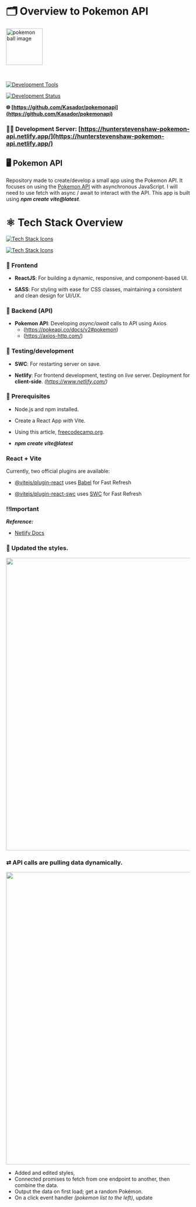 # 🗂 Overview to Pokemon API

<img width="100px" src="https://github.com/user-attachments/assets/2df5aae3-cb7c-40ae-b61c-8ddb0435c586"  alt="pokemon ball image" />

&nbsp;

[![Development Tools](https://skillicons.dev/icons?i=vscode,windows,apple,github)](https://skillicons.dev)

[![Development Status](https://api.netlify.com/api/v1/badges/7b136c6b-4677-42b7-a230-5e810a7caa39/deploy-status)](https://app.netlify.com/sites/hunterstevenshaw-pokemon-api/deploys)

**🌐 [https://github.com/Kasador/pokemonapi](https://github.com/Kasador/pokemonapi)**

### 🔗🚧 **Development Server**: [https://hunterstevenshaw-pokemon-api.netlify.app/](https://hunterstevenshaw-pokemon-api.netlify.app/)

## 🖥️ Pokemon API

Repository made to create/develop a small app using the Pokemon API. It focuses on using the [Pokemon API](https://pokeapi.co/) with asynchronous JavaScript. I will need to use fetch with async / await to interact with the API. This app is built using _**npm create vite@latest**_.

# ⚛️ **Tech Stack Overview** 

[![Tech Stack Icons](https://skillicons.dev/icons?i=js,html,css,react)](https://skillicons.dev)

[![Tech Stack Icons](https://skillicons.dev/icons?i=scss,vite,netlify)](https://skillicons.dev)

### 📘 **Frontend**

- **ReactJS**: For building a dynamic, responsive, and component-based UI.

- **SASS**: For styling with ease for CSS classes, maintaining a consistent and clean design for UI/UX.

### 📖 **Backend (API)**

- **Pokemon API**: Developing _async/await_ calls to API using Axios 
    - (https://pokeapi.co/docs/v2#pokemon)
    - (https://axios-http.com/)

### 🧪 **Testing/development**

- **SWC**: For restarting server on save.

- **Netlify**: For frontend development, testing on _live_ server. Deployment for **client-side**. _(https://www.netlify.com/)_

### 📑 **Prerequisites**

- Node.js and npm installed.

- Create a React App _with_ Vite.

- Using this article, [freecodecamp.org](https://www.freecodecamp.org/news/how-to-create-a-react-app-in-2024/#:~:text=Create%20React%20App%20has%20been,new%20React%20project%20in%202024.).

- **_npm create vite@latest_**

### React + Vite
  
Currently, two official plugins are available:

- [@vitejs/plugin-react](https://github.com/vitejs/vite-plugin-react/blob/main/packages/plugin-react/README.md) uses [Babel](https://babeljs.io/) for Fast Refresh

- [@vitejs/plugin-react-swc](https://github.com/vitejs/vite-plugin-react-swc) uses [SWC](https://swc.rs/) for Fast Refresh

### **‼️Important**

**_Reference:_** 

- [Netlify Docs](https://www.netlify.com/)

### **🎨 Updated the styles.**

<img width="800px" src="https://github.com/user-attachments/assets/02ee6b5c-183b-4f4d-b7a8-979ad0730731" />

### **⇄ API calls are pulling data dynamically.**

<img width="800px" src="https://github.com/user-attachments/assets/04442a48-aff8-4068-9303-89361700dfb9" />

- Added and edited styles, 
- Connected promises to fetch from one endpoint to another, then combine the data.
- Output the data on first load; get a random Pokémon. 
- On a click event handler _(pokemon list to the left)_, update
